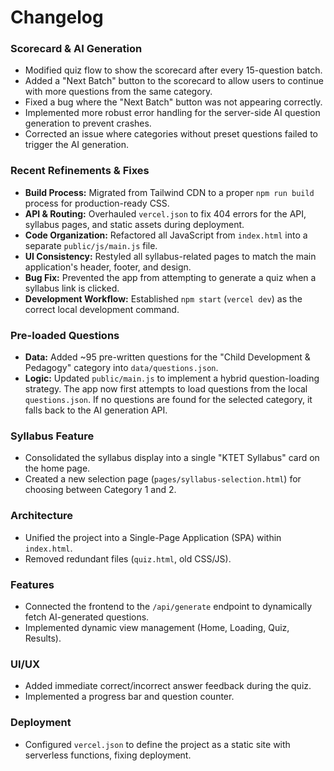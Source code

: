 # Changelog

### Scorecard & AI Generation
- Modified quiz flow to show the scorecard after every 15-question batch.
- Added a "Next Batch" button to the scorecard to allow users to continue with more questions from the same category.
- Fixed a bug where the "Next Batch" button was not appearing correctly.
- Implemented more robust error handling for the server-side AI question generation to prevent crashes.
- Corrected an issue where categories without preset questions failed to trigger the AI generation.

### Recent Refinements & Fixes
- **Build Process:** Migrated from Tailwind CDN to a proper `npm run build` process for production-ready CSS.
- **API & Routing:** Overhauled `vercel.json` to fix 404 errors for the API, syllabus pages, and static assets during deployment.
- **Code Organization:** Refactored all JavaScript from `index.html` into a separate `public/js/main.js` file.
- **UI Consistency:** Restyled all syllabus-related pages to match the main application's header, footer, and design.
- **Bug Fix:** Prevented the app from attempting to generate a quiz when a syllabus link is clicked.
- **Development Workflow:** Established `npm start` (`vercel dev`) as the correct local development command.

### Pre-loaded Questions
- **Data:** Added ~95 pre-written questions for the "Child Development & Pedagogy" category into `data/questions.json`.
- **Logic:** Updated `public/main.js` to implement a hybrid question-loading strategy. The app now first attempts to load questions from the local `questions.json`. If no questions are found for the selected category, it falls back to the AI generation API.

### Syllabus Feature
- Consolidated the syllabus display into a single "KTET Syllabus" card on the home page.
- Created a new selection page (`pages/syllabus-selection.html`) for choosing between Category 1 and 2.

### Architecture
- Unified the project into a Single-Page Application (SPA) within `index.html`.
- Removed redundant files (`quiz.html`, old CSS/JS).

### Features
- Connected the frontend to the `/api/generate` endpoint to dynamically fetch AI-generated questions.
- Implemented dynamic view management (Home, Loading, Quiz, Results).

### UI/UX
- Added immediate correct/incorrect answer feedback during the quiz.
- Implemented a progress bar and question counter.

### Deployment
- Configured `vercel.json` to define the project as a static site with serverless functions, fixing deployment.
